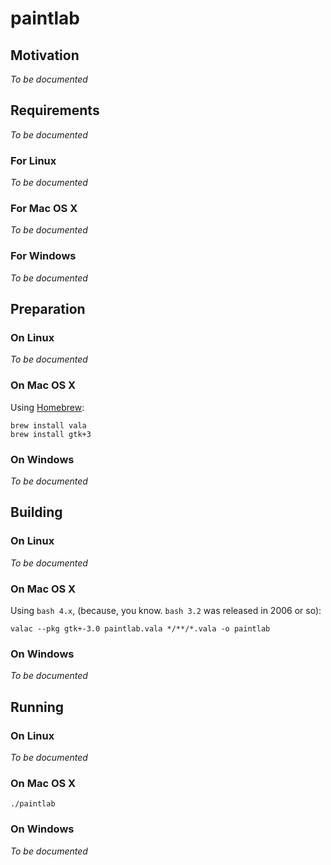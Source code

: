 # paintlab


## Motivation

*To be documented*


## Requirements

*To be documented*


### For Linux

*To be documented*


### For Mac OS X

*To be documented*


### For Windows

*To be documented*


## Preparation


### On Linux

*To be documented*


### On Mac OS X

Using [Homebrew](http://brew.sh/):

```shell
brew install vala
brew install gtk+3
```


### On Windows

*To be documented*


## Building


### On Linux

*To be documented*


### On Mac OS X

Using `bash 4.x`, (because, you know. `bash 3.2` was released in 2006 or so):

```shell
valac --pkg gtk+-3.0 paintlab.vala */**/*.vala -o paintlab
```


### On Windows

*To be documented*


## Running


### On Linux

*To be documented*


### On Mac OS X

```shell
./paintlab
```


### On Windows

*To be documented*
